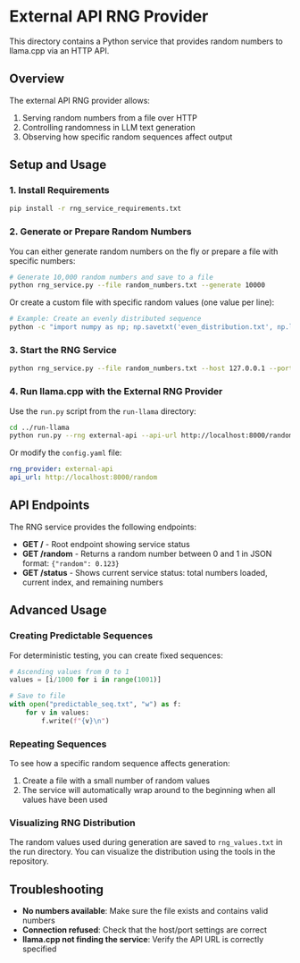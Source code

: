 # External API RNG Provider

This directory contains a Python service that provides random numbers to llama.cpp via an HTTP API.

## Overview

The external API RNG provider allows:

1. Serving random numbers from a file over HTTP
2. Controlling randomness in LLM text generation
3. Observing how specific random sequences affect output

## Setup and Usage

### 1. Install Requirements

```bash
pip install -r rng_service_requirements.txt
```

### 2. Generate or Prepare Random Numbers

You can either generate random numbers on the fly or prepare a file with specific numbers:

```bash
# Generate 10,000 random numbers and save to a file
python rng_service.py --file random_numbers.txt --generate 10000
```

Or create a custom file with specific random values (one value per line):

```bash
# Example: Create an evenly distributed sequence
python -c "import numpy as np; np.savetxt('even_distribution.txt', np.linspace(0, 1, 1000))"
```

### 3. Start the RNG Service

```bash
python rng_service.py --file random_numbers.txt --host 127.0.0.1 --port 8000
```

### 4. Run llama.cpp with the External RNG Provider

Use the `run.py` script from the `run-llama` directory:

```bash
cd ../run-llama
python run.py --rng external-api --api-url http://localhost:8000/random --model gemma-2-2b-it --prompt "Tell me about AI"
```

Or modify the `config.yaml` file:

```yaml
rng_provider: external-api
api_url: http://localhost:8000/random
```

## API Endpoints

The RNG service provides the following endpoints:

- **GET /** - Root endpoint showing service status
- **GET /random** - Returns a random number between 0 and 1 in JSON format: `{"random": 0.123}`
- **GET /status** - Shows current service status: total numbers loaded, current index, and remaining numbers

## Advanced Usage

### Creating Predictable Sequences

For deterministic testing, you can create fixed sequences:

```python
# Ascending values from 0 to 1
values = [i/1000 for i in range(1001)]

# Save to file
with open("predictable_seq.txt", "w") as f:
    for v in values:
        f.write(f"{v}\n")
```

### Repeating Sequences

To see how a specific random sequence affects generation:

1. Create a file with a small number of random values
2. The service will automatically wrap around to the beginning when all values have been used

### Visualizing RNG Distribution

The random values used during generation are saved to `rng_values.txt` in the run directory. 
You can visualize the distribution using the tools in the repository.

## Troubleshooting

- **No numbers available**: Make sure the file exists and contains valid numbers
- **Connection refused**: Check that the host/port settings are correct
- **llama.cpp not finding the service**: Verify the API URL is correctly specified